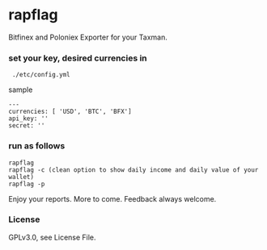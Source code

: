 # rapflag
Bitfinex and Poloniex Exporter for your Taxman.

### set your key, desired currencies in
```
 ./etc/config.yml
```
sample
```
---
currencies: [ 'USD', 'BTC', 'BFX']
api_key: ''
secret: ''
```
### run as follows
```
rapflag
rapflag -c (clean option to show daily income and daily value of your wallet)
rapflag -p
```
Enjoy your reports. More to come. Feedback always welcome.

### License
GPLv3.0, see License File.
